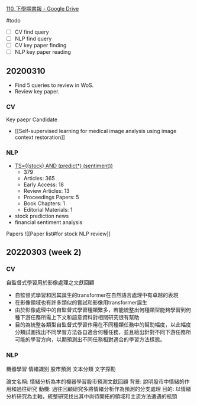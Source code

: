 [110_下學期書報 - Google Drive](https://drive.google.com/drive/folders/15Kjt4BxRB1usgOTQ9Xuqwwj3xnvg_8hi)

#todo 
- [ ] CV find query
- [ ] NLP find query
- [ ] CV key paper finding
- [ ] NLP key paper reading

## 20200310 
- Find 5 queries to review in WoS.
- Review key paper.

### CV

Key paepr Candidate
- [[Self-supervised learning for medical image analysis using image context restoration]]

### NLP

- [TS=((stock) AND (predict*) (sentiment))](https://www.webofscience.com/wos/woscc/summary/261ac2ad-b5d7-4073-8655-be574b568b8b-28b1f387/relevance/1)
	- 379
	- Articles: 365
	- Early Access: 18
	- Review Articles: 13
	- Proceedings Papers: 5
	- Book Chapters: 1
	- Editorial Materials: 1
- stock prediction news
- financial sentiment analysis

Papers
![[Paper list#for stock NLP review]]


## 20220303 (week 2)

### CV

自監督式學習用於影像處理之文獻回顧

- 自監督式學習和因其誕生的transformer在自然語言處理中有卓越的表現
- 在影像領域也有許多類似的嘗試和影像用transformer誕生
- 由於影像處理中的自監督式學習種類繁多，若能統整出何種類型能夠學習到何種下游任務所需上下文和語意資料對相關研究很有幫助
- 目的為統整各類型自監督式學習作用在不同種類任務中的幫助幅度，以此幅度分類試圖找出不同學習方法各自適合何種任務，並且給出針對不同下游任務所可能的學習方向，以期預測出不同任務相對適合的學習方法樣態。

### NLP

機器學習
情緒識別
股市預測
文本分類
文字探勘

論文名稱: 情緒分析為本的機器學習股市預測文獻回顧
背景: 說明股市中情緒的作用和過往研究
動機: 過往回顧研究多將情緒分析作為預測的分支處理
目的: 以情緒分析研究為主軸，統整研究找出其中尚待開拓的領域和主流方法遭遇的瓶頸